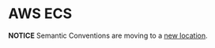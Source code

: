 # AWS ECS

**NOTICE** Semantic Conventions are moving to a
[new location](http://github.com/open-telemetry/semantic-conventions).
